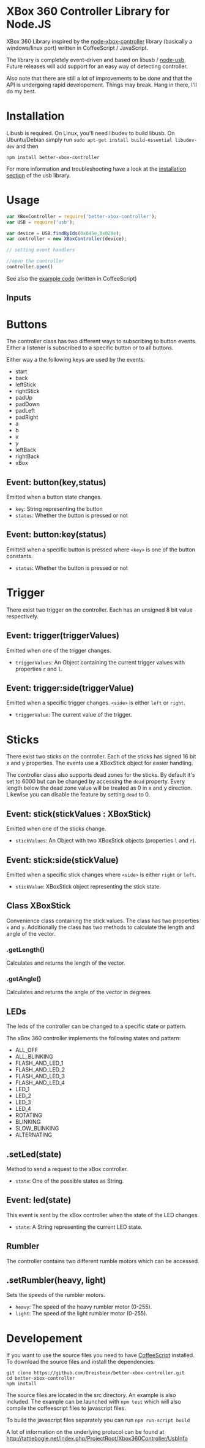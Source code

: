 XBox 360 Controller Library for Node.JS
=========================================
XBox 360 Library inspired by the [node-xbox-controller](https://github.com/andrew/node-xbox-controller) library (basically a windows/linux port) written in CoffeeScript / JavaScript.

The library is completely event-driven and based on libusb / [node-usb](https://github.com/nonolith/node-usb). Future releases will add support for an easy way of detecting controller.

Also note that there are still a lot of improvements to be done and that the API is undergoing rapid developement. Things may break. Hang in there, I'll do my best.

Installation
============
Libusb is required. On Linux, you'll need libudev to build libusb. On Ubuntu/Debian simply run `sudo apt-get install build-essential libudev-dev`
and then

`npm install better-xbox-controller`

For more information and troubleshooting have a look at the [installation section](https://github.com/nonolith/node-usb#installation) of the usb library.

Usage
======

```javascript
var XBoxController = require('better-xbox-controller');
var USB = require('usb');

var device = USB.findByIds(0x045e,0x028e);
var controller = new XBoxController(device);

// setting event handlers

//open the controller
controller.open()
```

See also the [example code](https://github.com/Dreistein/better-xbox-controller/blob/master/example/example.coffee) (written in CoffeeScript)


Inputs
--------------
# Buttons
The controller class has two different ways to subscribing to button events.
Either a listener is subscribed to a specific button or to all buttons.

Either way a the following keys are used by the events:
* start
* back
* leftStick
* rightStick
* padUp
* padDown
* padLeft
* padRight
* a
* b
* x
* y
* leftBack
* rightBack
* xBox

## Event: button(key,status)
Emitted when a button state changes.

- `key`: String representing the button
- `status`: Whether the button is pressed or not

## Event: button:key(status)
Emitted when a specific button is pressed where `<key>` is one of the button constants.

- `status`: Whether the button is pressed or not

# Trigger
There exist two trigger on the controller. Each has an unsigned 8 bit value respectively.

## Event: trigger(triggerValues)
Emitted when one of the trigger changes.

- `triggerValues`: An Object containing the current trigger values with properties `r` and `l`.

## Event: trigger:side(triggerValue)
Emitted when a specific trigger changes. `<side>` is either `left` or `right`.

- `triggerValue`: The current value of the trigger.

# Sticks
There exist two sticks on the controller. Each of the sticks has signed 16 bit x and y properties. The events use a XBoxStick object for easier handling.

The controller class also supports dead zones for the sticks. By default it's set to 6000 but can be changed by accessing the `dead` property. Every length below the dead zone value will be treated as 0 in x and y direction. Likewise you can disable the feature by setting `dead` to 0.

## Event: stick(stickValues : XBoxStick)
Emitted when one of the sticks change.

- `stickValues`: An Object with two XBoxStick objects (properties `l` and `r`).

## Event: stick:side(stickValue)
Emitted when a specific stick changes where `<side>` is either `right` or `left`.

- `stickValue`: XBoxStick object representing the stick state.

## Class XBoxStick
Convenience class containing the stick values. The class has two properties `x` and `y`. Additionally the class has two methods to calculate the length and angle of the vector.

### .getLength()
Calculates and returns the length of the vector.

### .getAngle()
Calculates and returns the angle of the vector in degrees.

LEDs
----
The leds of the controller can be changed to a specific state or pattern.

The xBox 360 controller implements the following states and pattern:
* ALL_OFF
* ALL_BLINKING
* FLASH_AND_LED_1
* FLASH_AND_LED_2
* FLASH_AND_LED_3
* FLASH_AND_LED_4
* LED_1
* LED_2
* LED_3
* LED_4
* ROTATING
* BLINKING
* SLOW_BLINKING
* ALTERNATING

## .setLed(state)
Method to send a request to the xBox controller.

- `state`: One of the possible states as String.

## Event: led(state)
This event is sent by the xBox controller when the state of the LED changes.

- `state`: A String representing the current LED state.

Rumbler
-------
The controller contains two different rumble motors which can be accessed.
## .setRumbler(heavy, light)
Sets the speeds of the rumbler motors.

- `heavy`: The speed of the heavy rumbler motor (0-255).
- `light`: The speed of the light rumbler motor (0-255).

Developement
============
If you want to use the source files you need to have [CoffeeScript](http://coffeescript.org) installed.
To download the source files and install the dependencies:
```
git clone https://github.com/Dreistein/better-xbox-controller.git
cd better-xbox-controller
npm install
```
The source files are located in the src directory. An example is also included.
The example can be launched with `npm test` which will also compile the coffeescript files to javascript files.

To build the javascript files separately you can run `npm run-script build`

A lot of information on the underlying protocol can be found at http://tattiebogle.net/index.php/ProjectRoot/Xbox360Controller/UsbInfo
